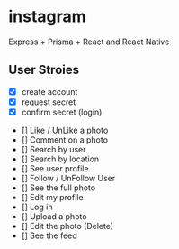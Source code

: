 # instagram

Express + Prisma + React and React Native

## User Stroies

- [x] create account
- [x] request secret
- [x] confirm secret (login)
- [] Like / UnLike a photo
- [] Comment on a photo
- [] Search by user
- [] Search by location
- [] See user profile
- [] Follow / UnFollow User
- [] See the full photo
- [] Edit my profile
- [] Log in
- [] Upload a photo
- [] Edit the photo (Delete)
- [] See the feed
